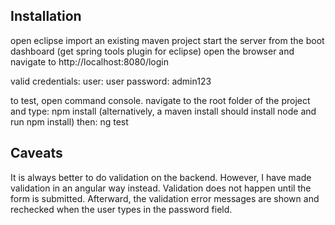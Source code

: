 ## Installation

open eclipse
import an existing maven project
start the server from the boot dashboard (get spring tools plugin for eclipse)
open the browser and navigate to http://localhost:8080/login

valid credentials:
user: user
password: admin123

to test, open command console. navigate to the root folder of the project and type:
npm install
(alternatively, a maven install should install node and run npm install)
then:
ng test

## Caveats

It is always better to do validation on the backend. However, I have made validation in an angular way instead. Validation does not happen until the form is submitted. Afterward, the validation error messages are shown and rechecked when the user types in the password field.
